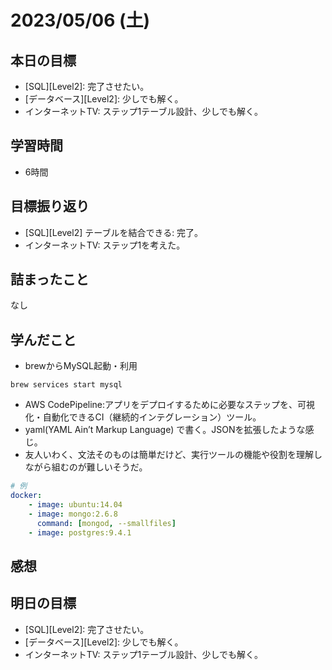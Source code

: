 # 2023/05/06 (土)

## 本日の目標

- [SQL][Level2]: 完了させたい。
- [データベース][Level2]: 少しでも解く。
- インターネットTV: ステップ1テーブル設計、少しでも解く。

## 学習時間

- 6時間

## 目標振り返り

- [SQL][Level2] テーブルを結合できる: 完了。
- インターネットTV: ステップ1を考えた。

## 詰まったこと

なし

## 学んだこと

- brewからMySQL起動・利用
```ubuntu
brew services start mysql
```
- AWS CodePipeline:アプリをデプロイするために必要なステップを、可視化・自動化できるCI（継続的インテグレーション）ツール。
- yaml(YAML Ain’t Markup Language) で書く。JSONを拡張したような感じ。
- 友人いわく、文法そのものは簡単だけど、実行ツールの機能や役割を理解しながら組むのが難しいそうだ。

```yaml
# 例
docker:
    - image: ubuntu:14.04
    - image: mongo:2.6.8
      command: [mongod, --smallfiles]
    - image: postgres:9.4.1
```

## 感想


## 明日の目標

- [SQL][Level2]: 完了させたい。
- [データベース][Level2]: 少しでも解く。
- インターネットTV: ステップ1テーブル設計、少しでも解く。
